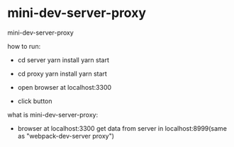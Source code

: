 # mini-dev-server-proxy
mini-dev-server-proxy

how to run:

- cd server
    yarn install
    yarn start

- cd proxy
    yarn install
    yarn start

- open browser at localhost:3300

- click button

what is mini-dev-server-proxy:
- browser at localhost:3300 get data from server in localhost:8999(same as "webpack-dev-server proxy")